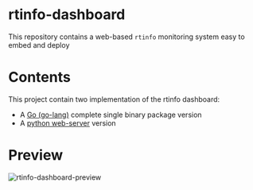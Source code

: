 # rtinfo-dashboard

This repository contains a web-based `rtinfo` monitoring system easy to embed and deploy

# Contents

This project contain two implementation of the rtinfo dashboard:
- A [Go (go-lang)](wserver-go) complete single binary package version
- A [python web-server](wserver-python) version

# Preview

![rtinfo-dashboard-preview](https://clea.maxux.net/screenshots/16-05-17-230035.png)
